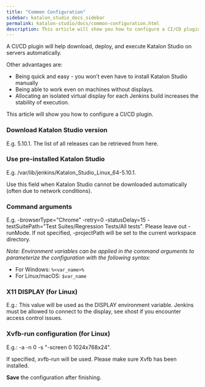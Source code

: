 ```yaml
---
title: "Common Configuration" 
sidebar: katalon_studio_docs_sidebar
permalink: katalon-studio/docs/common-configuration.html 
description: This article will show you how to configure a CI/CD plugin.
---
```

A CI/CD plugin will help download, deploy, and execute Katalon Studio on servers automatically. 

Other advantages are:

*   Being quick and easy - you won’t even have to install Katalon Studio manually
*   Being able to work even on machines without displays.
*   Allocating an isolated virtual display for each Jenkins build increases the stability of execution.

This article will show you how to configure a CI/CD plugin.

### Download Katalon Studio version

E.g. 5.10.1. The list of all releases can be retrieved from here.

### Use pre-installed Katalon Studio

E.g. /var/lib/jenkins/Katalon_Studio_Linux_64-5.10.1. 

Use this field when Katalon Studio cannot be downloaded automatically (often due to network conditions).

### Command arguments


E.g. -browserType="Chrome" -retry=0 -statusDelay=15 -testSuitePath="Test Suites/Regression Tests/All tests".
Please leave out -runMode. If not specified, -projectPath will be set to the current workspace directory.


*Note: Environment variables can be applied in the command arguments to parameterize the configuration with the following syntax:*

* For Windows: `%<var_name>%`
* For Linux/macOS: `$var_name`

### X11 DISPLAY (for Linux)


E.g.: This value will be used as the DISPLAY environment variable. Jenkins must be allowed to connect to the display, see xhost if you encounter access control issues.

### Xvfb-run configuration (for Linux)


E.g.: -a -n 0 -s "-screen 0 1024x768x24".

If specified, xvfb-run will be used. Please make sure Xvfb has been installed.


**Save** the configuration after finishing.